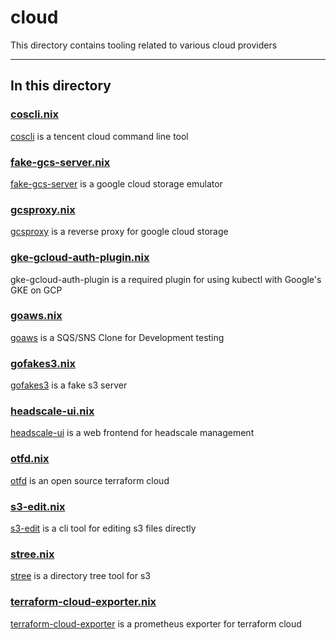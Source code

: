 # cloud

This directory contains tooling related to various cloud providers

---

## In this directory

### [coscli.nix](./coscli.nix)

[coscli](https://github.com/tencentyun/coscli) is a tencent cloud command line tool

### [fake-gcs-server.nix](./fake-gcs-server.nix)

[fake-gcs-server](https://github.com/fsouza/fake-gcs-server) is a google cloud storage emulator

### [gcsproxy.nix](./gcsproxy.nix)

[gcsproxy](https://github.com/daichirata/gcsproxy/) is a reverse proxy for google cloud storage

### [gke-gcloud-auth-plugin.nix](./gke-gcloud-auth-plugin.nix)

gke-gcloud-auth-plugin is a required plugin for using kubectl with Google's GKE on GCP

### [goaws.nix](./goaws.nix)

[goaws](https://github.com/Admiral-Piett/goaws) is a SQS/SNS Clone for Development testing

### [gofakes3.nix](./gofakes3.nix)

[gofakes3](https://github.com/johannesboyne/gofakes3) is a fake s3 server

### [headscale-ui.nix](./headscale-ui.nix)

[headscale-ui](https://github.com/gurucomputing/headscale-ui) is a web frontend for headscale management

### [otfd.nix](./otfd.nix)

[otfd](https://github.com/jpetrucciani/otf) is an open source terraform cloud

### [s3-edit.nix](./s3-edit.nix)

[s3-edit](https://github.com/tsub/s3-edit) is a cli tool for editing s3 files directly

### [stree.nix](./stree.nix)

[stree](https://github.com/orangekame3/stree) is a directory tree tool for s3

### [terraform-cloud-exporter.nix](./terraform-cloud-exporter.nix)

[terraform-cloud-exporter](https://github.com/pacoguzman/terraform-cloud-exporter) is a prometheus exporter for terraform cloud
